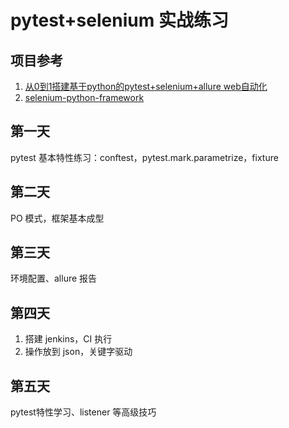 # pytest+selenium 实战练习
## 项目参考
1. [从0到1搭建基于python的pytest+selenium+allure web自动化](https://www.bilibili.com/video/BV1WigMemE73?spm_id_from=333.788.videopod.episodes&vd_source=8f2b71ddad5771dd0e769f3ae9cbef9e&p=8)
2. [selenium-python-framework](https://github.com/startrug/selenium-python-framework/tree/master)
## 第一天
pytest 基本特性练习：conftest，pytest.mark.parametrize，fixture
## 第二天
PO 模式，框架基本成型
## 第三天
环境配置、allure 报告
## 第四天
1. 搭建 jenkins，CI 执行
2. 操作放到 json，关键字驱动
## 第五天
pytest特性学习、listener 等高级技巧